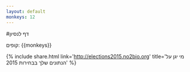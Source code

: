 ```yaml
---
layout: default
monkeys: 12
---
```


#דף לנסיון

קופים: {{monkeys}}

{% include share.html link='http://elections2015.no2bio.org' title='מי יגן על הנתונים שלך בבחירות 2015' %}
